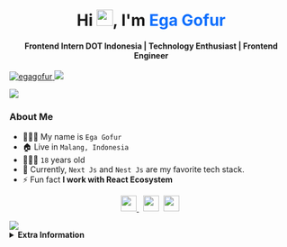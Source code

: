 <h1 align="center">Hi <img src="https://github.com/TheDudeThatCode/TheDudeThatCode/blob/master/Assets/Hi.gif" width="29px">, I'm <a href="https://egagofur.my.id" style="color:#0d6efd;text-decoration: none;">Ega Gofur</a></h1>
<h4 align="center">Frontend Intern DOT Indonesia <a href="/">|</a> Technology Enthusiast <a href="/">|</a> Frontend Engineer<a href="/"></h4>

<p>
<img src="https://komarev.com/ghpvc/?username=egagofur&label=Profile%20views&color=0e75b6&style=flat" alt="egagofur" /> 
 <a href="https://github.com/egagofur"><img src="https://img.shields.io/github/followers/egagofur?label=followers&style=social"/></a>
</p>

<img src="https://user-images.githubusercontent.com/73097560/115834477-dbab4500-a447-11eb-908a-139a6edaec5c.gif">

### About Me

- 👨🏻‍💼 My name is `Ega Gofur`
- 🏠 Live in `Malang, Indonesia`
- 🧍🏻‍♂️ `18` years old
- 🌟 Currently, `Next Js` and `Nest Js` are my favorite tech stack.
- ⚡ Fun fact **I work with React Ecosystem**
 
 <p align="center">
  <a href="https://t.me/egagofur" target="_blank">
    <img height="28" src="https://upload.wikimedia.org/wikipedia/commons/8/83/Telegram_2019_Logo.svg" />
  </a>&nbsp;
  <a href="https://www.linkedin.com/mwlite/in/egagofur"  target="_blank"><img height="28" src="https://upload.wikimedia.org/wikipedia/commons/8/81/LinkedIn_icon.svg"></a>&nbsp;
  <a href="https://instagram.com/egagofur_"  target="_blank"><img height="28" src="https://upload.wikimedia.org/wikipedia/commons/e/e7/Instagram_logo_2016.svg"></a>&nbsp;
</p>

<img src="https://user-images.githubusercontent.com/73097560/115834477-dbab4500-a447-11eb-908a-139a6edaec5c.gif">

<details>
   <summary><b>Extra Information</b></summary>

### Tech Stack 👨🏻‍💻

#### Front-end
 
<p>
  <a href="https://skillicons.dev">
    <img src="https://skillicons.dev/icons?i=html,css,js,ts,react,nextjs,firebase,astro,vite,tailwind" />
  </a>
</p>

#### Back-end
 
<p>
  <a href="https://skillicons.dev">
    <img src="https://skillicons.dev/icons?i=nodejs,js,ts,express,nestjs,prisma" />
  </a>
</p>

#### Databases
 
 <p>
  <a href="https://skillicons.dev">
    <img src="https://skillicons.dev/icons?i=postgres,mongodb,mysql" />
  </a>
</p>
 
 
#### Tools

 <p>
  <a href="https://skillicons.dev">
    <img src="https://skillicons.dev/icons?i=vercel,netlify,vscode,git,github,gitlab" />
  </a>
</p>

<img src="https://user-images.githubusercontent.com/73097560/115834477-dbab4500-a447-11eb-908a-139a6edaec5c.gif">

### Stats 📋

 GitHub Stats | Contribution Streak |
| --- | --- |
| <img src="https://github-readme-stats-git-masterrstaa-rickstaa.vercel.app/api?username=egagofur&show_icons=true&include_all_commits=true&count_private=true&theme=tokyonight" /> | <img src="https://github-readme-streak-stats.herokuapp.com/?user=egagofur&count_private=true&theme=tokyonight" /> |

| Most Used Languages |
| --- |
|  <img src="https://github-readme-stats-git-masterrstaa-rickstaa.vercel.app/api/top-langs/?username=egagofur&langs_count=10&theme=tokyonight&layout=compact&hide=css,scss,less,html,hack,php,blade" /> |
 
 </details>
